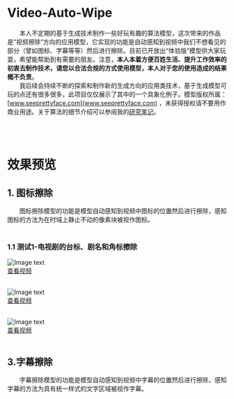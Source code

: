# Video-Auto-Wipe
&emsp;&emsp;本人不定期的基于生成技术制作一些好玩有趣的算法模型，这次带来的作品是“视频擦除”方向的应用模型，它实现的功能是自动感知到视频中我们不想看见的部分（譬如图标、字幕等等）然后进行擦除。目前已开放出“体验版”模型供大家玩耍，希望能帮助到有需要的朋友。注意，<b>本人本着方便百姓生活、提升工作效率的初衷去制作技术，请您以合法合规的方式使用模型，本人对于您的使用造成的结果概不负责</b>。<br />
&emsp;&emsp;我后续会持续不断的探索和制作新的生成方向的应用类技术，基于生成模型可玩的点还有很多很多，此项目仅仅展示了其中的一个具象化例子。模型版权所属：[www.seeprettyface.com](www.seeprettyface.com) ，未获得授权请不要用作商业用途。关于算法的细节介绍可以参阅我的[研究笔记](http://www.seeprettyface.com/research_notes_page3.html)。<br/><br/><br/><br/>

# 效果预览
## 1. 图标擦除
&emsp;&emsp;图标擦除模型的功能是模型自动感知到视频中图标的位置然后进行擦除，感知图标的方法为在时域上静止不动的像素块被视作图标。<br/><br/>

### 1.1 测试1-电视剧的台标、剧名和角标擦除
![Image text](https://github.com/a312863063/Video-Auto-Wipe/blob/main/pics/de-logo/测试01-电视剧1.JPG)<br/>
[查看视频](http://www.seeprettyface.com/mp4/video-inpainting/delogo_01.mp4)<br/><br/>

![Image text](https://github.com/a312863063/Video-Auto-Wipe/blob/main/pics/de-logo/测试02-电视剧2.JPG)<br/>
[查看视频](http://www.seeprettyface.com/mp4/video-inpainting/delogo_01.mp4)<br/><br/>

![Image text](https://github.com/a312863063/Video-Auto-Wipe/blob/main/pics/de-logo/测试03-电视剧3.JPG)<br/>
[查看视频](http://www.seeprettyface.com/mp4/video-inpainting/delogo_01.mp4)<br/><br/>



## 3.字幕擦除
&emsp;&emsp;字幕擦除模型的功能是模型自动感知到视频中字幕的位置然后进行擦除，感知字幕的方法为具有统一样式的文字区域被视作字幕。
